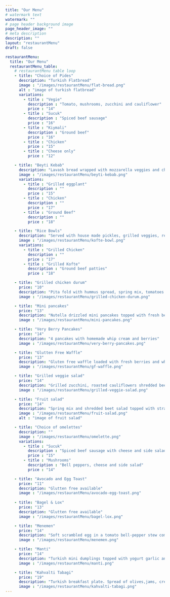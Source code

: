 ```yaml
---
title: "Our Menu"
# watermark text
watermark: ""
# page header background image
page_header_image: ""
# meta description
description: ""
layout: "restaurantMenu"
draft: false

restaurantMenu:
  title: "Our Menu"
  restaurantMenu_table:
    # restaurantMenu table loop
    - title: "Choice of Pides"
      description: "Turkish Flatbread"
      image : "/images/restaurantMenu/flat-bread.png"
      alt : "image of turkish flatbread"
      variations:
        - title : "Vegie"
          description : "Tomato, mushrooms, zucchini and cauliflower"
          price : "14"
        - title : "Sucuk"
          description : "Spiced beef sausage"
          price : "16"
        - title : "Kiymali"
          description : "Ground beef"
          price : "16"
        - title : "Chicken"
          price : "15"
        - title : "Cheese only"
          price : "12"

    - title: "Beyti Kebab"
      description: "Lavash bread wrapped with mozzarella veggies and choice of protein, plated on a bed of labneh sauce"
      image : "/images/restaurantMenu/beyti-kebab.png"
      variations:
        - title : "Grilled eggplant"
          description : ""
          price : "15"
        - title : "Chicken"
          description : ""
          price : "17"
        - title : "Ground Beef"
          description : ""
          price : "18"

    - title: "Rice Bowls"
      description: "Served with house made pickles, grilled veggies, red cabbage salad salad and grilled eggplant ezme"
      image : "/images/restaurantMenu/kofte-bowl.png"
      variations:
        - title : "Grilled Chicken"
          description : ""
          price : "17"
        - title : "Grilled Kofte"
          description : "Ground beef patties"
          price : "18"  

    - title: "Grilled chicken durum"
      price: "10"
      description: "Pita fold with hummus spread, spring mix, tomatoes and grilled chicken with yogurt drizzle"
      image : "/images/restaurantMenu/grilled-chicken-durum.png"

    - title: "Mini pancakes"
      price: "13"
      description: "Nutella drizzled mini pancakes topped with fresh berries and powdered sugar"
      image : "/images/restaurantMenu/mini-pancakes.png"

    - title: "Very Berry Pancakes"
      price: "14"
      description: "4 pancakes with homemade whip cream and berries"
      image : "/images/restaurantMenu/very-berry-pancakes.png"

    - title: "Glutten Free Waffle"
      price: "13"
      description: "Gluten free waffle loaded with fresh berries and whipped cream and sprinkled with pecans "
      image : "/images/restaurantMenu/gf-waffle.png"

    - title: "Grilled veggie salad"
      price: "14"
      description: "Grilled zucchini, roasted cauliflowers shredded beets on spring mix with tomatoes, cucumbers and olives"
      image : "/images/restaurantMenu/grilled-veggie-salad.png"

    - title: "Fruit salad"
      price: "14"
      description: "Spring mix and shredded beet salad topped with strawberries, green apples, dried blueberries, feta, olives and pecans"
      image : "/images/restaurantMenu/fruit-salad.png"
      alt : "image of fruit salad"

    - title: "Choice of omelettes"
      description: ""
      image : "/images/restaurantMenu/omelette.png"
      variations:
        - title : "Sucuk"
          description : "Spiced beef sausage with cheese and side salad "
          price : "15"
        - title : "Mushrooms"
          description : "Bell peppers, cheese and side salad"
          price : "14"

    - title: "Avocado and Egg Toast"
      price: "11"
      description: "Glutten free available"
      image : "/images/restaurantMenu/avocado-egg-toast.png"
    
    - title: "Bagel & Lox"
      price: "13"
      description: "Glutten free available"
      image : "/images/restaurantMenu/bagel-lox.png"

    - title: "Menemen"
      price: "14"
      description: "Soft scrambled egg in a tomato bell-pepper stew comes with cheese, olives and bread"
      image : "/images/restaurantMenu/menemen.png"

    - title: "Manti"
      price: "14"
      description: "Turkish mini dumplings topped with yogurt garlic and tomato butter sauces"
      image : "/images/restaurantMenu/manti.png"

    - title: "Kahvalti Tabagi"
      price: "19"
      description: "Turkish breakfast plate. Spread of olives,jams, cream with honey, cheeses, vegetables, hardboiled egg comes with homemade bread and simit"
      image : "/images/restaurantMenu/kahvalti-tabagi.png"
---
```


